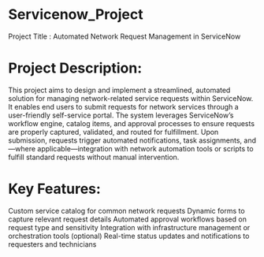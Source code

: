 # Servicenow_Project
Project Title :  Automated Network Request Management in ServiceNow

# Project Description:
This project aims to design and implement a streamlined, automated solution for managing network-related service requests within ServiceNow. It enables end users to submit requests for network services through a user-friendly self-service portal.
The system leverages ServiceNow’s workflow engine, catalog items, and approval processes to ensure requests are properly captured, validated, and routed for fulfillment. Upon submission, requests trigger automated notifications, task assignments, and—where applicable—integration with network automation tools or scripts to fulfill standard requests without manual intervention.

# Key Features:
Custom service catalog for common network requests
Dynamic forms to capture relevant request details
Automated approval workflows based on request type and sensitivity
Integration with infrastructure management or orchestration tools (optional)
Real-time status updates and notifications to requesters and technicians
